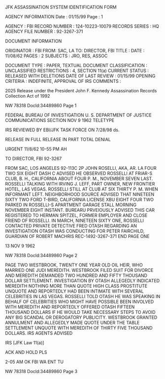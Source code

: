 JFK ASSASSINATION SYSTEM
IDENTIFICATION FORM

AGENCY INFORMATION
Date : 01/15/99
Page : 1

AGENCY : FBI
RECORD NUMBER : 124-10223-10079
RECORDS SERIES : HQ
AGENCY FILE NUMBER : 92-3267-371

DOCUMENT INFORMATION

ORIGINATOR : FBI
FROM: SAC, LA
TO: DIRECTOR, FBI
TITLE : 
DATE : 11/08/62
PAGES : 2
SUBJECTS : JRO, RES, ASSOC

DOCUMENT TYPE : PAPER, TEXTUAL DOCUMENT
CLASSIFICATION : UNCLASSIFIED
RESTRICTIONS : 4, SECTION 11(a)
CURRENT STATUS : RELEASED WITH DELETIONS
DATE OF LAST REVIEW : 01/15/99
OPENING CRITERIA : INDEFINITE, APPROVAL OF IRS
COMMENTS :

2025 Release under the President John F. Kennedy
Assassination Records Collection Act of 1992

NW 78318 Docld:34489860 Page 1

FEDERAL BUREAU OF INVESTIGATION
U. S. DEPARTMENT OF JUSTICE
COMMUNICATIONS SECTION
NOV 9 1962
TELETYPE

IRS
REVIEWED BY EBI/JFK TASK FORCE
ON 7/28/98 ds.

RELEASE IN FULL
RELEASE IN PART
TOTAL DENIAL

URGENT 11/8/62 10-55 PM AH

TO DIRECTOR, FBI 92-3267

FROM SAC, LOS ANGELES 92-113C 2P
JOHN ROSELLI, AKA, AR. LA FOUR TWO SIX EIGHT DASH C ADVISED
HE OBSERVED ROSSELLI AT FRIAR-S CLUB, B. H., CALIFORNIA ABOUT
FOUR P. M., NOVEMBER SEVEN LAST. ROSSELLI TALKING WITH
IRVING J. LEFF, PART OWNER, NEW FRONTIER HOTEL, LAS VEGAS.
ROSSELLI STILL AT CLUB AT SIX THIRTY P. M. WHEN INFORMANT LEFT.
NEIGHBORHOOD SOURCE ADVISED THAT NINETEEN SIXTY TWO FORD
T-BIRD, CALIFORNIA LICENSE XBU EIGHT FOUR TWO PARKED IN
ROSSELLI-S APARTMENT GARAGE STALL MORNING NOVEMBER EIGHT
INSTANT. BUREARU PRVEIOUSLY ADVISED THIS CAR REGISTERED TO
HERMAN SPITZEL, FORMER EMPLOYER AND CLOSE FRIEND OF ROSSELLI.
IN MARCH, NINETEEN SIXTY ONE, ROSSELLI CONTACTED PRIVATE
DETECTIVE FRED OTASH REGARDING AN INVESTIGATION OTASH WAS
CONDUCTING FOR PETER FAIRCHILD, GUARDIAN OF ROBERT MACHRIS
REC-1492-3267-371
END PAGE ONE

13 NOV 9 1962

NW 78318 Docld:34489860 Page 2

PAGE TWO
WESTBROOK, TWENTY ONE YEAR OLD OIL HEIR, WHO MARRIED ONE
JUDI MEREDITH. WESTBROOK FILED SUIT FOR DIVORCE AND MEREDITH
DEMANDED TWO HUNDRED AND FIFTY THOUSAND DOLLAR SETTLEMENT.
INVESTIGATION BY OTASH ALLEGEDLY INDICATED MEREDITH NOTHING
MORE THAN QUOTE HIGH CLASS PROSTITUTE UNQUOTE AND REPORTEDLY
HAD BEEN INTIMATE WITH SEVERAL CELEBRITIES IN LAS VEGAS.
ROSSELLI TOLD OTASH HE WAS SPEAKING IN BEHALF OF CELEBRITIES
WHO MIGHT HAVE POSSIBLE BEEN INVOLVED WITH MEREDITH AND
REPORTEDLY OFFERED OTASH FIFTEEN THOUSAND DOLLARS IF HE WOULD
TAKE NECESSARY STEPS TO AVOID ANY BIG SCANDAL OR DEROGATORY
PUBLICITY. WESTBROOK GRANTED ANNULMENT AND ALLEGEDLY MADE
QUOTE UNDER THE TABLE SETTLEMENT UNQUOTE WITH MEREDITH OF
THIRTY FIVE THOUSAND DOLLARS. IRS AGENTS ADVISED

IRS [JFK Law 11(a)]

ACK AND HOLD PLS

2-05 AM OK FBI WA ENT
TU

NW 78318 Docld:34489860 Page 3
